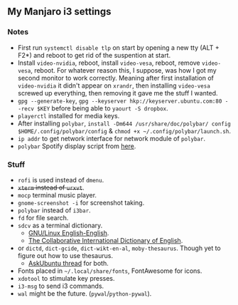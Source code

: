 ## My Manjaro i3 settings

### Notes
* First run `systemctl disable tlp` on start by opening a new tty (ALT + F2*) and reboot to get rid of the suspention at start.
* Install `video-nvidia`, reboot, install `video-vesa`, reboot, remove `video-vesa`, reboot. For whatever reason this, I suppose, was how I got my second monitor to work correctly. Meaning after first installation of `video-nvidia` it didn't appear on `xrandr`, then installing `video-vesa` screwed up everything, then removing it gave me the stuff I wanted.
* `gpg --generate-key`, `gpg --keyserver hkp://keyserver.ubuntu.com:80 --recv $KEY` before being able to `yaourt -S dropbox`.
* `playerctl` installed for media keys.
* After installing `polybar`, `install -Dm644 /usr/share/doc/polybar/ config $HOME/.config/polybar/config` & `chmod +x ~/.config/polybar/launch.sh`.
* `ip addr` to get network interface for network module of `polybar`.
* `polybar` Spotify display script from [here](https://github.com/NicholasFeldman/dotfiles/blob/master/polybar/.config/polybar/spotify.sh).

### Stuff
* `rofi` is used instead of `dmenu`.
* ~~`xterm` instead of `urxvt`~~.
* `mocp` terminal music player.
* `gnome-screenshot -i` for screenshot taking.
* `polybar` instead of `i3bar`.
* `fd` for file search.
* `sdcv` as a terminal dictionary.
	* [GNU/Linux English-English](https://web.archive.org/web/20140428004049/http://abloz.com/huzheng/stardict-dic/misc/stardict-xfardic-gnu-linux-2.4.2.tar.bz2).
	* [The Collaborative International Dictionary of English](https://web.archive.org/web/20140917131745/http://abloz.com/huzheng/stardict-dic/dict.org/stardict-dictd_www.dict.org_gcide-2.4.2.tar.bz2).
* or `dictd`, `dict-gcide`, `dict-wikt-en-al`, `moby-thesaurus`. Though yet to figure out how to use thesaurus.
	* [AskUbuntu thread](https://askubuntu.com/questions/191125/is-there-an-offline-command-line-dictionary) for both.
* Fonts placed in `~/.local/share/fonts`, FontAwesome for icons.
* `xdotool` to stimulate key presses.
* `i3-msg` to send i3 commands.
* `wal` might be the future. (`pywal`/`python-pywal`).
